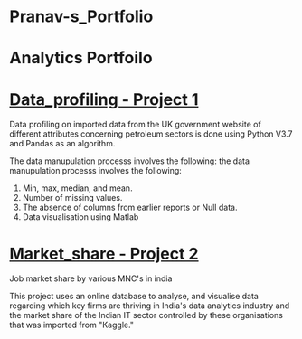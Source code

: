 # Pranav-s_Portfolio

# Analytics Portfoilo

# [Data_profiling - Project 1](https://github.com/Pranavprasanthan/Data_profiling.git)
Data profiling on imported data from the UK government website of different attributes concerning petroleum sectors is done using Python V3.7 and Pandas as an algorithm.

The data manupulation processs involves  the following: the data manupulation processs involves  the following:  
1. Min, max, median, and mean.
2. Number of missing values.  
3. The absence of columns from earlier reports or Null data. 
4. Data visualisation using Matlab 

# [Market_share - Project 2](https://github.com/Pranavprasanthan/Market_share.git)
Job market share by various MNC's in india

This project uses an online database to analyse, and visualise data regarding which key firms are thriving in India's data analytics industry and the market share of the Indian IT sector controlled by these organisations that was imported from "Kaggle."
